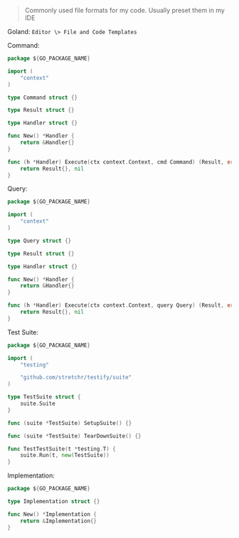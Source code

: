 > Commonly used file formats for my code. Usually preset them in my IDE

Goland: `Editor \> File and Code Templates`

Command:
```go
package ${GO_PACKAGE_NAME}

import (
    "context"
)

type Command struct {}

type Result struct {}

type Handler struct {}

func New() *Handler {
    return &Handler{}
}

func (h *Handler) Execute(ctx context.Context, cmd Command) (Result, error) {
    return Result{}, nil
} 
```
Query:
```go
package ${GO_PACKAGE_NAME}

import (
    "context"
)

type Query struct {}

type Result struct {}

type Handler struct {}

func New() *Handler {
    return &Handler{}
}

func (h *Handler) Execute(ctx context.Context, query Query) (Result, error) {
    return Result{}, nil
} 
```
Test Suite:
```go
package ${GO_PACKAGE_NAME}

import (
	"testing"

	"github.com/stretchr/testify/suite"
)

type TestSuite struct {
	suite.Suite
}

func (suite *TestSuite) SetupSuite() {}

func (suite *TestSuite) TearDownSuite() {}

func TestTestSuite(t *testing.T) {
	suite.Run(t, new(TestSuite))
}
```
Implementation:
```go
package ${GO_PACKAGE_NAME}

type Implementation struct {}

func New() *Implementation {
	return &Implementation{}
}
```
